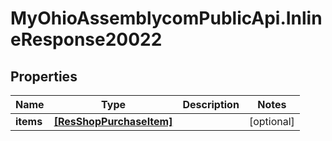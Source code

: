 # MyOhioAssemblycomPublicApi.InlineResponse20022

## Properties
Name | Type | Description | Notes
------------ | ------------- | ------------- | -------------
**items** | [**[ResShopPurchaseItem]**](ResShopPurchaseItem.md) |  | [optional] 
